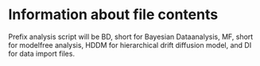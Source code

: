 # Information about file contents

Prefix analysis script will be BD, short for Bayesian Dataanalysis, MF, short for modelfree analysis, HDDM for hierarchical drift diffusion model, and DI for data import files.